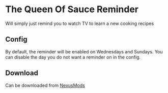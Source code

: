 # The Queen Of Sauce Reminder
Will simply just remind you to watch TV to learn a new cooking recipes

## Config
By default, the reminder will be enabled on Wednesdays and Sundays.
You can disable the day you do not want a reminder on in the config.


## Download
Can be downloaded from [NexusMods](https://www.nexusmods.com/stardewvalley/mods/5172)